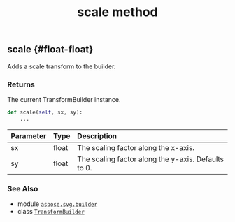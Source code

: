 ﻿---
title: scale method
second_title: Aspose.SVG for Python via .NET API References
description: 
type: docs
weight: 50
url: /python-net/aspose.svg.builder/transformbuilder/scale/
is_root: false
---

## scale {#float-float}

Adds a scale transform to the builder.


### Returns 


The current TransformBuilder instance.


```python
def scale(self, sx, sy):
    ...
```


| Parameter | Type | Description |
| :- | :- | :- |
| sx | float | The scaling factor along the x-axis. |
| sy | float | The scaling factor along the y-axis. Defaults to 0. |



### See Also
* module [`aspose.svg.builder`](../../)
* class [`TransformBuilder`](/svg/python-net/aspose.svg.builder/transformbuilder)
